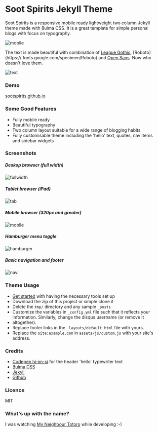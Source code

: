 # Soot Spirits Jekyll Theme

Soot Spirits is a responsive mobile ready lightweight two column Jekyll theme made with Bulma CSS. It is a great template for
simple personal blogs with focus on typography.

![mobile](tmp/mobile.png)

The text is made beautiful with combination of [League Gothic](https://www.fontsquirrel.com/fonts/league-gothic), [Roboto](https://
fonts.google.com/specimen/Roboto) and [Open Sans](https://fonts.google.com/specimen/Open+Sans). Now who doesn't love them.

![text](tmp/langslide.gif)

### Demo
[sootspirits.github.io](https://sootspirits.github.io)

### Some Good Features

- Fully mobile ready
- Beautiful typography
- Two column layout suitable for a wide range of blogging habits
- Fully customisable theme including the 'hello' text, quotes, nav items and sidebar widgets

### Screenshots
##### Deskop browser (full width)
![fullwidth](tmp/fullwidth.png)

##### Tablet browser (iPad)
![tab](tmp/ipad.png)

##### Mobile browser (320px and greater)
![mobile](tmp/mobile.png)

##### Hamburger menu toggle
![hamburger](tmp/hamburger.gif)

##### Basic navigation and footer
![navi](tmp/navi.gif)

### Theme Usage

- [Get started](https://jekyllrb.com/docs/installation/) with having the necessary tools set up
- Download the zip of this project or simple clone it
- Delete the ```tmp/``` directory and any sample ```_posts```
- Customize the variables in ```_config.yml``` file such that it reflects your information. Similarly, change the disqus username (or remove it
- altogether).
- Replace footer links in the ```_layouts/default.html``` file with yours.
- Replace the ```site:example.com``` in ```assets/js/custom.js``` with your site's address.

### Credits
- [Codepen hi-im-si](http://codepen.io/hi-im-si/pen/DHoup) for the header 'hello' typewriter text
- [Bulma CSS](bulma.io/)
- [Jekyll](https://jekyllrb.com)
- [Github](https://github.com)

### Licence
MIT


### What's up with the name?
I was watching [My Neighbour Totoro](https://en.wikipedia.org/wiki/Susuwatari) while developing :-)
